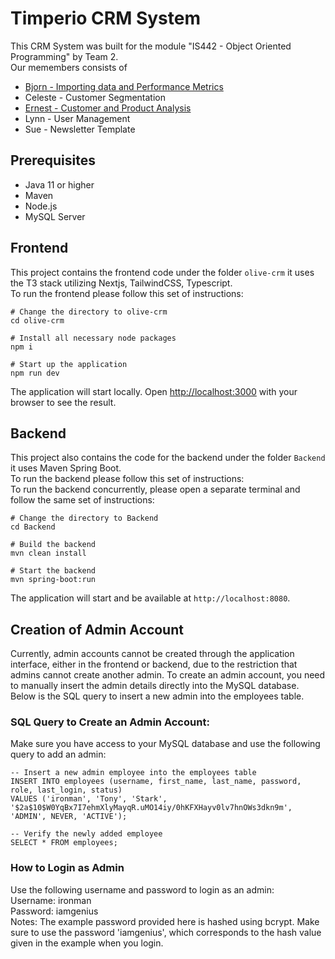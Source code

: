 # Timperio CRM System

This CRM System was built for the module "IS442 - Object Oriented Programming" by Team 2.<br>
Our memembers consists of

- [Bjorn - Importing data and Performance Metrics](https://www.linkedin.com/in/bjorn-tin-kar-g/)
- Celeste - Customer Segmentation
- [Ernest - Customer and Product Analysis](https://www.linkedin.com/in/ernest-heng-2b0aa0168/)
- Lynn - User Management
- Sue - Newsletter Template

## Prerequisites

- Java 11 or higher
- Maven
- Node.js
- MySQL Server

## Frontend

This project contains the frontend code under the folder `olive-crm` it uses the T3 stack utilizing Nextjs, TailwindCSS, Typescript.<br>To run the frontend please follow this set of instructions:<br>

```
# Change the directory to olive-crm
cd olive-crm

# Install all necessary node packages
npm i

# Start up the application
npm run dev
```

The application will start locally. Open [http://localhost:3000](http://localhost:3000) with your browser to see the result.

## Backend

This project also contains the code for the backend under the folder `Backend` it uses Maven Spring Boot.<br>To run the backend please follow this set of instructions:
<br>To run the backend concurrently, please open a separate terminal and follow the same set of instructions:

```
# Change the directory to Backend
cd Backend

# Build the backend
mvn clean install

# Start the backend
mvn spring-boot:run
```

The application will start and be available at `http://localhost:8080`.

## Creation of Admin Account
Currently, admin accounts cannot be created through the application interface, either in the frontend or backend, due to the restriction that admins cannot create another admin. To create an admin account, you need to manually insert the admin details directly into the MySQL database. Below is the SQL query to insert a new admin into the employees table.

### SQL Query to Create an Admin Account:
Make sure you have access to your MySQL database and use the following query to add an admin:<br>
```
-- Insert a new admin employee into the employees table
INSERT INTO employees (username, first_name, last_name, password, role, last_login, status)
VALUES ('ironman', 'Tony', 'Stark', '$2a$10$W0YqBx7I7ehmXlyMayqR.uMO14iy/0hKFXHayv0lv7hnOWs3dkn9m', 'ADMIN', NEVER, 'ACTIVE');

-- Verify the newly added employee
SELECT * FROM employees;
```

### How to Login as Admin
Use the following username and password to login as an admin:<br>
Username: ironman<br>
Password: iamgenius<br>
Notes: The example password provided here is hashed using bcrypt. Make sure to use the password 'iamgenius', which corresponds to the hash value given in the example when you login.
